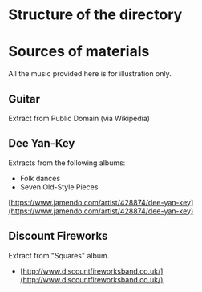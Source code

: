 # Structure of the directory




# Sources of materials

All the music provided here is for illustration only.

## Guitar

Extract from Public Domain (via Wikipedia)

## Dee Yan-Key

Extracts from the following albums:
* Folk dances
* Seven Old-Style Pieces

[https://www.jamendo.com/artist/428874/dee-yan-key](https://www.jamendo.com/artist/428874/dee-yan-key)


## Discount Fireworks

Extract from "Squares" album.

* [http://www.discountfireworksband.co.uk/](http://www.discountfireworksband.co.uk/)

